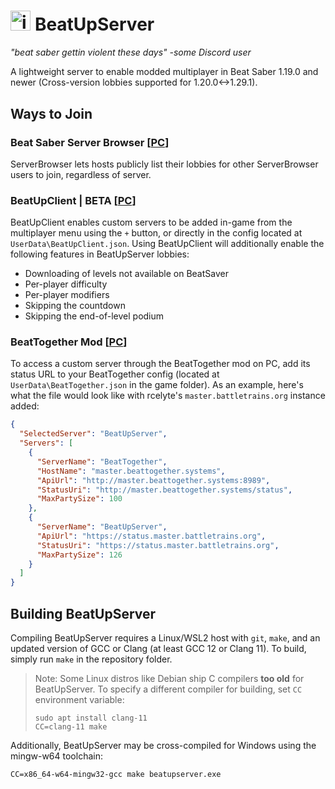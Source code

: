 <img style="height:1.152em" src="https://user-images.githubusercontent.com/25163630/227527749-e3b5934e-b3ed-423f-b88f-4a785699f6af.png" alt="icon"> BeatUpServer
============
*"beat saber gettin violent these days" -some Discord user*

A lightweight server to enable modded multiplayer in Beat Saber 1.19.0 and newer (Cross-version lobbies supported for 1.20.0<->1.29.1).

Ways to Join
------------

### Beat Saber Server Browser \[[PC](https://github.com/roydejong/BeatSaberServerBrowser#installation)\]
ServerBrowser lets hosts publicly list their lobbies for other ServerBrowser users to join, regardless of server.

### BeatUpClient | BETA \[[PC](https://github.com/rcelyte/BeatUpRcelyte/releases/tag/0.5.1)\]
BeatUpClient enables custom servers to be added in-game from the multiplayer menu using the `+` button, or directly in the config located at `UserData\BeatUpClient.json`. Using BeatUpClient will additionally enable the following features in BeatUpServer lobbies:
* Downloading of levels not available on BeatSaver
* Per-player difficulty
* Per-player modifiers
* Skipping the countdown
* Skipping the end-of-level podium


### BeatTogether Mod \[[PC](https://github.com/BeatTogether/BeatTogether#installation)\]
To access a custom server through the BeatTogether mod on PC, add its status URL to your BeatTogether config (located at `UserData\BeatTogether.json` in the game folder). As an example, here's what the file would look like with rcelyte's `master.battletrains.org` instance added:
```json
{
  "SelectedServer": "BeatUpServer",
  "Servers": [
    {
      "ServerName": "BeatTogether",
      "HostName": "master.beattogether.systems",
      "ApiUrl": "http://master.beattogether.systems:8989",
      "StatusUri": "http://master.beattogether.systems/status",
      "MaxPartySize": 100
    },
    {
      "ServerName": "BeatUpServer",
      "ApiUrl": "https://status.master.battletrains.org",
      "StatusUri": "https://status.master.battletrains.org",
      "MaxPartySize": 126
    }
  ]
}
```

Building BeatUpServer
---------------------
Compiling BeatUpServer requires a Linux/WSL2 host with `git`, `make`, and an updated version of GCC or Clang (at least GCC 12 or Clang 11).
To build, simply run `make` in the repository folder.
> Note: Some Linux distros like Debian ship C compilers **too old** for BeatUpServer. To specify a different compiler for building, set `CC` environment variable:
> ```
> sudo apt install clang-11
> CC=clang-11 make
> ```

Additionally, BeatUpServer may be cross-compiled for Windows using the mingw-w64 toolchain:
```
CC=x86_64-w64-mingw32-gcc make beatupserver.exe
```